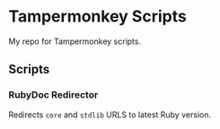 # Tampermonkey Scripts

My repo for Tampermonkey scripts.

## Scripts

### RubyDoc Redirector

Redirects `core` and `stdlib` URLS to latest Ruby version.
